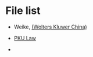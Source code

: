 # File list 

- Weike, [(Wolters Kluwer China)](https://www.wkinfo.com.cn)

- [PKU Law](http://www.pkulaw.cn/)

- 
